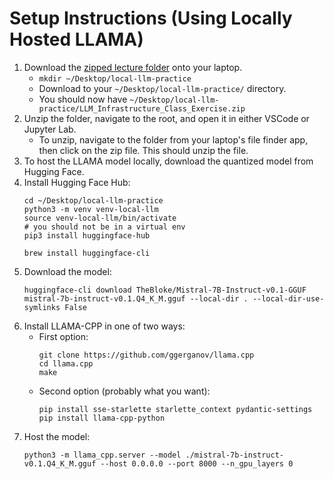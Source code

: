 # Setup Instructions (Using Locally Hosted LLAMA)

1. Download the [zipped lecture folder](https://drive.google.com/file/d/1s3an7jfe4upxEZhvoLSsnK2I8bzKYYOd/view?usp=drive_link) onto your laptop.
      * `mkdir ~/Desktop/local-llm-practice`
      * Download to your `~/Desktop/local-llm-practice/` directory.
      * You should now have `~/Desktop/local-llm-practice/LLM_Infrastructure_Class_Exercise.zip`
3. Unzip the folder, navigate to the root, and open it in either VSCode or Jupyter Lab.
      * To unzip, navigate to the folder from your laptop's file finder app, then click on the zip file. This should unzip the file.
5. To host the LLAMA model locally, download the quantized model from Hugging Face.
6. Install Hugging Face Hub:
   ```
   cd ~/Desktop/local-llm-practice
   python3 -m venv venv-local-llm
   source venv-local-llm/bin/activate
   # you should not be in a virtual env
   pip3 install huggingface-hub
   ```
   ```
   brew install huggingface-cli
   ```
7. Download the model:
   ```
   huggingface-cli download TheBloke/Mistral-7B-Instruct-v0.1-GGUF mistral-7b-instruct-v0.1.Q4_K_M.gguf --local-dir . --local-dir-use-symlinks False
   ```
8. Install LLAMA-CPP in one of two ways:
   * First option:
     ```
     git clone https://github.com/ggerganov/llama.cpp
     cd llama.cpp
     make
     ```
   * Second option (probably what you want):
     ```
     pip install sse-starlette starlette_context pydantic-settings
     pip install llama-cpp-python
     ```
9. Host the model:
   ```
   python3 -m llama_cpp.server --model ./mistral-7b-instruct-v0.1.Q4_K_M.gguf --host 0.0.0.0 --port 8000 --n_gpu_layers 0
   ```
